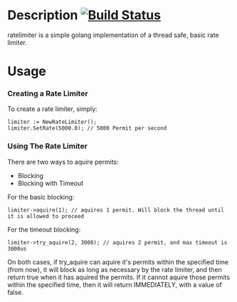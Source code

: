 # Description [![Build Status](https://travis-ci.org/nncm/ratelimiter.svg?branch=master)](https://travis-ci.org/nncm/ratelimiter)

ratelimiter is a simple golang implementation of a thread safe, basic rate limiter.

# Usage

### Creating a Rate Limiter

To create a rate limiter, simply:

```
limiter := NewRateLimiter();
limiter.SetRate(5000.0); // 5000 Permit per second
```


### Using The Rate Limiter

There are two ways to aquire permits:

  * Blocking
  * Blocking with Timeout

For the basic blocking:

```
limiter->aquire(1); // aquires 1 permit. Will block the thread until it is allowed to proceed
```

For the timeout blocking:

```
limiter->try_aquire(2, 3000); // aquires 2 permit, and max timeout is 3000us
```

On both cases, if try_aquire can aquire it's permits within the specified time (from now), it will block as long as necessary by the rate limiter, and then return true when it has aquired the permits. If it cannot aquire those permits within the specified time, then it will return IMMEDIATELY, with a value of false.
